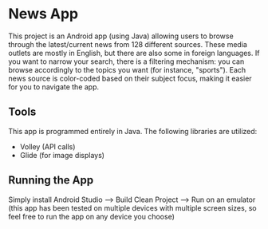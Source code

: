News App
==========

This project is an Android app (using Java) allowing users to browse
through the latest/current news from 128 different sources. These media outlets are mostly
in English, but there are also some in foreign languages. If you want to
narrow your search, there is a filtering mechanism: you can browse accordingly 
to the topics you want (for instance, "sports"). Each news source is color-coded
based on their subject focus, making it easier for you to navigate the app. 

## Tools

This app is programmed entirely in Java. The
following libraries are utilized:
  * Volley (API calls)
  * Glide (for image displays)

## Running the App

Simply install Android Studio --> Build Clean Project --> Run on an emulator
(this app has been tested on multiple devices with multiple screen sizes,
so feel free to run the app on any device you choose)


    
